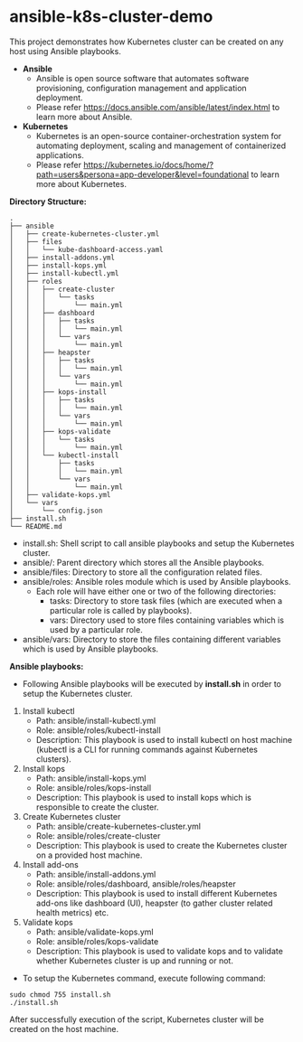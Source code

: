 # ansible-k8s-cluster-demo

This project demonstrates how Kubernetes cluster can be created on any host using Ansible playbooks.

- **Ansible**
  - Ansible is open source software that automates software provisioning, configuration management and application deployment.
  - Please refer https://docs.ansible.com/ansible/latest/index.html to learn more about Ansible.
- **Kubernetes**
  - Kubernetes is an open-source container-orchestration system for automating deployment, scaling and management of containerized applications.
  - Please refer https://kubernetes.io/docs/home/?path=users&persona=app-developer&level=foundational to learn more about Kubernetes.

**Directory Structure:**
```
.
├── ansible
│   ├── create-kubernetes-cluster.yml
│   ├── files
│   │   └── kube-dashboard-access.yaml
│   ├── install-addons.yml
│   ├── install-kops.yml
│   ├── install-kubectl.yml
│   ├── roles
│   │   ├── create-cluster
│   │   │   └── tasks
│   │   │       └── main.yml
│   │   ├── dashboard
│   │   │   ├── tasks
│   │   │   │   └── main.yml
│   │   │   └── vars
│   │   │       └── main.yml
│   │   ├── heapster
│   │   │   ├── tasks
│   │   │   │   └── main.yml
│   │   │   └── vars
│   │   │       └── main.yml
│   │   ├── kops-install
│   │   │   ├── tasks
│   │   │   │   └── main.yml
│   │   │   └── vars
│   │   │       └── main.yml
│   │   ├── kops-validate
│   │   │   └── tasks
│   │   │       └── main.yml
│   │   └── kubectl-install
│   │       ├── tasks
│   │       │   └── main.yml
│   │       └── vars
│   │           └── main.yml
│   ├── validate-kops.yml
│   └── vars
│       └── config.json
├── install.sh
└── README.md
```
- install.sh: Shell script to call ansible playbooks and setup the Kubernetes cluster.
- ansible/: Parent directory which stores all the Ansible playbooks.
- ansible/files: Directory to store all the configuration related files.
- ansible/roles: Ansible roles module which is used by Ansible playbooks.
  - Each role will have either one or two of the following directories:
    - tasks: Directory to store task files (which are executed when a particular role is called by playbooks).
    - vars: Directory used to store files containing variables which is used by a particular role.
- ansible/vars: Directory to store the files containing different variables which is used by Ansible playbooks.

**Ansible playbooks:**
- Following Ansible playbooks will be executed by **install.sh** in order to setup the Kubernetes cluster.
1. Install kubectl
    - Path: ansible/install-kubectl.yml
    - Role: ansible/roles/kubectl-install
    - Description: This playbook is used to install kubectl on host machine (kubectl is a CLI for running commands against Kubernetes clusters).
2. Install kops
    - Path: ansible/install-kops.yml
    - Role: ansible/roles/kops-install
    - Description: This playbook is used to install kops which is responsible to create the cluster.
3. Create Kubernetes cluster
    - Path: ansible/create-kubernetes-cluster.yml
    - Role: ansible/roles/create-cluster
    - Description: This playbook is used to create the Kubernetes cluster on a provided host machine.
4. Install add-ons
    - Path: ansible/install-addons.yml
    - Role: ansible/roles/dashboard, ansible/roles/heapster
    - Description: This playbook is used to install different Kubernetes add-ons like dashboard (UI), heapster (to gather cluster related health metrics) etc.
5. Validate kops
    - Path: ansible/validate-kops.yml
    - Role: ansible/roles/kops-validate
    - Description: This playbook is used to validate kops and to validate whether Kubernetes cluster is up and running or not.

- To setup the Kubernetes command, execute following command:
```
sudo chmod 755 install.sh
./install.sh
```
After successfully execution of the script, Kubernetes cluster will be created on the host machine.
